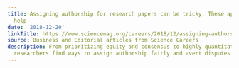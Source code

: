 ```yaml
---
title: Assigning authorship for research papers can be tricky. These approaches can
  help
date: '2018-12-20'
linkTitle: https://www.sciencemag.org/careers/2018/12/assigning-authorship-research-papers-can-be-tricky-these-approaches-can-help
source: Business and Editorial articles from Science Careers
description: From prioritizing equity and consensus to highly quantitative systems,
  researchers find ways to assign authorship fairly and avert disputes
---
```

